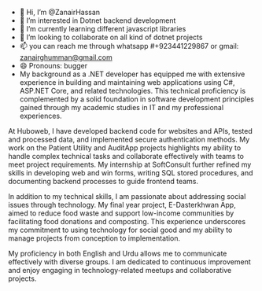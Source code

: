 - 👋 Hi, I’m @ZanairHassan
- 👀 I’m interested in Dotnet backend development
- 🌱 I’m currently learning different javascript libraries
- 💞️ I’m looking to collaborate on all kind of dotnet projects
- 📫 you can reach me through whatsapp #+923441229867 or gmail: zanairghumman@gmail.com
- 😄 Pronouns: bugger
- My background as a .NET developer has equipped me with extensive experience in building and maintaining web applications using C#, ASP.NET Core, and related technologies. This technical proficiency is complemented by a solid foundation in software development principles gained through my academic studies in IT and my professional experiences.

At Huboweb, I have developed backend code for websites and APIs, tested and processed data, and implemented secure authentication methods. My work on the Patient Utility and AuditApp projects highlights my ability to handle complex technical tasks and collaborate effectively with teams to meet project requirements. My internship at SoftConsult further refined my skills in developing web and win forms, writing SQL stored procedures, and documenting backend processes to guide frontend teams.

In addition to my technical skills, I am passionate about addressing social issues through technology. My final year project, E-Dasterkhwan App, aimed to reduce food waste and support low-income communities by facilitating food donations and composting. This experience underscores my commitment to using technology for social good and my ability to manage projects from conception to implementation.

My proficiency in both English and Urdu allows me to communicate effectively with diverse groups. I am dedicated to continuous improvement and enjoy engaging in technology-related meetups and collaborative projects. 
